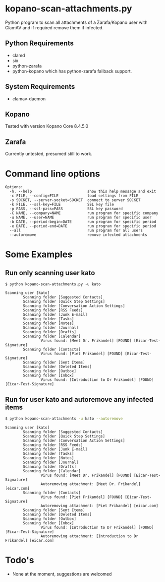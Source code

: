 # kopano-scan-attachments.py
Python program to scan all attachments of a Zarafa/Kopano user with ClamAV and if required remove them if infected.

## Python Requirements
- clamd
- six
- python-zarafa
- python-kopano which has python-zarafa fallback support.

## System Requirements
- clamav-daemon

## Kopano
Tested with version Kopano Core 8.4.5.0

## Zarafa
Currently untested, presumed still to work.

# Command line options
```
Options:
  -h, --help                         show this help message and exit
  -c FILE, --config=FILE             load settings from FILE
  -s SOCKET, --server-socket=SOCKET  connect to server SOCKET
  -k FILE, --ssl-key=FILE            SSL key file
  -p PASS, --ssl-pass=PASS           SSL key password
  -C NAME, --company=NAME            run program for specific company
  -u NAME, --user=NAME               run program for specific user
  -b DATE, --period-begin=DATE       run program for specific period
  -e DATE, --period-end=DATE         run program for specific period
  --all                              run program for all users
  --autoremove                       remove infected attachments
```
# Some Examples
## Run only scanning user kato
```
$ python kopano-scan-attachments.py -u kato
```
```
Scanning user [kato]
        Scanning folder [Suggested Contacts]
        Scanning folder [Quick Step Settings]
        Scanning folder [Conversation Action Settings]
        Scanning folder [RSS Feeds]
        Scanning folder [Junk E-mail]
        Scanning folder [Tasks]
        Scanning folder [Notes]
        Scanning folder [Journal]
        Scanning folder [Drafts]
        Scanning folder [Calendar]
                Virus found: [Meet Dr. Frikandel] [FOUND] [Eicar-Test-Signature]
        Scanning folder [Contacts]
                Virus found: [Piet Frikandel] [FOUND] [Eicar-Test-Signature]
        Scanning folder [Sent Items]
        Scanning folder [Deleted Items]
        Scanning folder [Outbox]
        Scanning folder [Inbox]
                Virus found: [Introduction to Dr Frikandel] [FOUND] [Eicar-Test-Signature]
```
## Run for user kato and autoremove any infected items
```bash
$ python kopano-scan-attachments -u kato --autoremove
```
```
Scanning user [kato]
        Scanning folder [Suggested Contacts]
        Scanning folder [Quick Step Settings]
        Scanning folder [Conversation Action Settings]
        Scanning folder [RSS Feeds]
        Scanning folder [Junk E-mail]
        Scanning folder [Tasks]
        Scanning folder [Notes]
        Scanning folder [Journal]
        Scanning folder [Drafts]
        Scanning folder [Calendar]
                Virus found: [Meet Dr. Frikandel] [FOUND] [Eicar-Test-Signature]
                Autoremoving attachment: [Meet Dr. Frikandel] [eicar.com]
        Scanning folder [Contacts]
                Virus found: [Piet Frikandel] [FOUND] [Eicar-Test-Signature]
                Autoremoving attachment: [Piet Frikandel] [eicar.com]
        Scanning folder [Sent Items]
        Scanning folder [Deleted Items]
        Scanning folder [Outbox]
        Scanning folder [Inbox]
                Virus found: [Introduction to Dr Frikandel] [FOUND] [Eicar-Test-Signature]
                Autoremoving attachment: [Introduction to Dr Frikandel] [eicar.com]
```
# Todo's
- None at the moment, suggestions are welcomed
